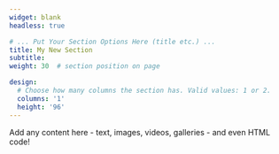 ```yaml
---
widget: blank
headless: true

# ... Put Your Section Options Here (title etc.) ...
title: My New Section
subtitle:
weight: 30  # section position on page

design:
  # Choose how many columns the section has. Valid values: 1 or 2.
  columns: '1'
  height: '96'
---
```


Add any content here - text, images, videos, galleries - and even HTML code!
